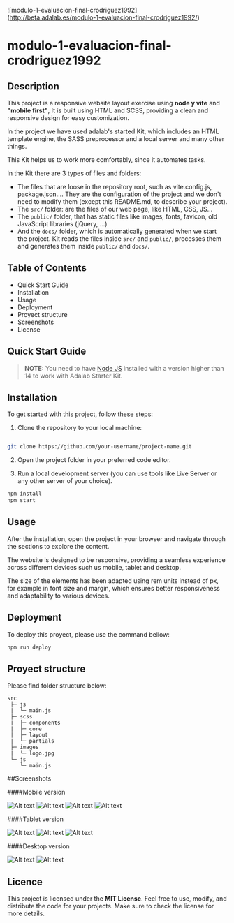 ![modulo-1-evaluacion-final-crodriguez1992] (http://beta.adalab.es/modulo-1-evaluacion-final-crodriguez1992/)

# modulo-1-evaluacion-final-crodriguez1992

## Description

This project is a responsive website layout exercise using **node y vite** and **"mobile first"**, It is built using HTML and SCSS, providing a clean and responsive design for easy customization. 

In the project we have used adalab's started Kit, which includes an HTML template engine, the SASS preprocessor and a local server and many other things. 

This Kit helps us to work more comfortably, since it automates tasks.

In the Kit there are 3 types of files and folders:

- The files that are loose in the repository root, such as vite.config.js, package.json.... They are the configuration of the project and we don't need to modify them (except this README.md, to describe your project).
- The `src/` folder: are the files of our web page, like HTML, CSS, JS...
- The `public/` folder, that has static files like images, fonts, favicon, old JavaScript libraries (jQuery, ...)
- And the `docs/` folder, which is automatically generated when we start the project. Kit reads the files inside `src/` and `public/`, processes them and generates them inside `public/` and `docs/`.

## Table of Contents

- Quick Start Guide
- Installation
- Usage
- Deployment
- Proyect structure
- Screenshots
- License

## Quick Start Guide

> **NOTE:** You need to have [Node JS](https://nodejs.org/) installed with a version higher than 14 to work with Adalab Starter Kit.

## Installation

To get started with this project, follow these steps:

1. Clone the repository to your local machine:

```bash

git clone https://github.com/your-username/project-name.git
```

2. Open the project folder in your preferred code editor.

3. Run a local development server (you can use tools like Live Server or any other server of your choice).

```bash
npm install  
npm start
```

## Usage

After the installation, open the project in your browser and navigate through the sections to explore the content. 

The website is designed to be responsive, providing a seamless experience across different devices such us mobile, tablet and desktop. 

The size of the elements has been adapted using rem units instead of px, for example in font size and margin, which ensures better responsiveness and adaptability to various devices.

## Deployment

To deploy this proyect, please use the command bellow:

```bash
npm run deploy
```

## Proyect structure

Please find folder structure below:

```
src
 ├─ js 
 |  └─ main.js
 ├─ scss
 |  ├─ components
 |  ├─ core
 |  ├─ layout
 |  └─ partials
 ├─ images
 |  └─ logo.jpg
 └─ js 
    └─ main.js

```
##Screenshots

####Mobile version

![Alt text](image.png)
![Alt text](image-2.png)
![Alt text](image-3.png)
![Alt text](image-4.png)

####Tablet version

![Alt text](image-5.png)
![Alt text](image-6.png)
![Alt text](image-7.png)

####Desktop version

![Alt text](image-8.png)
![Alt text](image-9.png)

## Licence

This project is licensed under the **MIT License**. Feel free to use, modify, and distribute the code for your projects. Make sure to check the license for more details.
